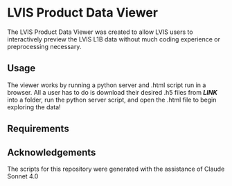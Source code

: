 # LVIS Product Data Viewer

The LVIS Product Data Viewer was created to allow LVIS users to interactively preview the LVIS L1B data without much coding experience or preprocessing necessary. 

## Usage
The viewer works by running a python server and .html script run in a browser. All a user has to do is download their desired .h5 files from ***LINK*** into a folder, run the python server script, and open the .html file to begin exploring the data!

## Requirements

## Acknowledgements
The scripts for this repository were generated with the assistance of Claude Sonnet 4.0
